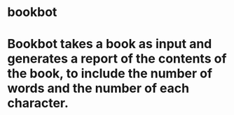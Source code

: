 # bookbot
# Bookbot takes a book as input and generates a report of the contents of the book, to include the number of words and the number of each character.
